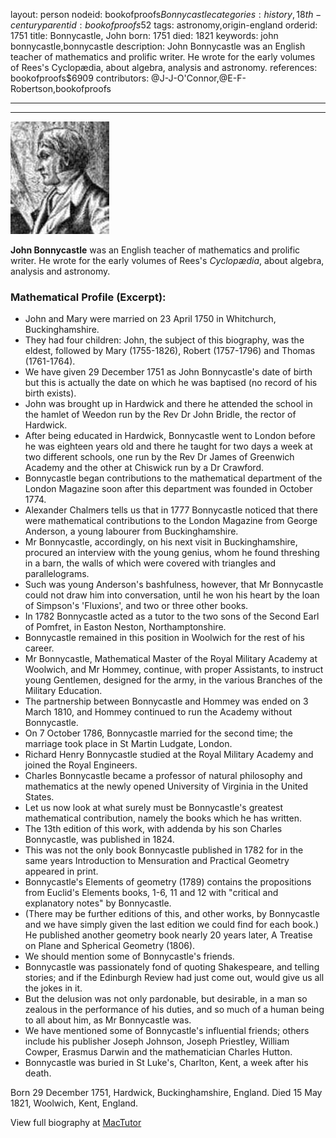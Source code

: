 layout: person
nodeid: bookofproofs$Bonnycastle
categories: history,18th-century
parentid: bookofproofs$52
tags: astronomy,origin-england
orderid: 1751
title: Bonnycastle, John
born: 1751
died: 1821
keywords: john bonnycastle,bonnycastle
description: John Bonnycastle was an English teacher of mathematics and prolific writer. He wrote for the early volumes of Rees's Cyclopædia, about algebra, analysis and astronomy.
references: bookofproofs$6909
contributors: @J-J-O'Connor,@E-F-Robertson,bookofproofs

---



---

![Bonnycastle.jpg](https://github.com/bookofproofs/bookofproofs.github.io/blob/main/_sources/_assets/images/portraits/Bonnycastle.jpg?raw=true)

**John Bonnycastle** was an English teacher of mathematics and prolific writer. He wrote for the early volumes of Rees's _Cyclopædia_, about algebra, analysis and astronomy.

### Mathematical Profile (Excerpt):
* John and Mary were married on 23 April 1750 in Whitchurch, Buckinghamshire.
* They had four children: John, the subject of this biography, was the eldest, followed by Mary (1755-1826), Robert (1757-1796) and Thomas (1761-1764).
* We have given 29 December 1751 as John Bonnycastle's date of birth but this is actually the date on which he was baptised (no record of his birth exists).
* John was brought up in Hardwick and there he attended the school in the hamlet of Weedon run by the Rev Dr John Bridle, the rector of Hardwick.
* After being educated in Hardwick, Bonnycastle went to London before he was eighteen years old and there he taught for two days a week at two different schools, one run by the Rev Dr James of Greenwich Academy and the other at Chiswick run by a Dr Crawford.
* Bonnycastle began contributions to the mathematical department of the London Magazine soon after this department was founded in October 1774.
* Alexander Chalmers tells us that in 1777 Bonnycastle noticed that there were mathematical contributions to the London Magazine from George Anderson, a young labourer from Buckinghamshire.
* Mr Bonnycastle, accordingly, on his next visit in Buckinghamshire, procured an interview with the young genius, whom he found threshing in a barn, the walls of which were covered with triangles and parallelograms.
* Such was young Anderson's bashfulness, however, that Mr Bonnycastle could not draw him into conversation, until he won his heart by the loan of Simpson's 'Fluxions', and two or three other books.
* In 1782 Bonnycastle acted as a tutor to the two sons of the Second Earl of Pomfret, in Easton Neston, Northamptonshire.
* Bonnycastle remained in this position in Woolwich for the rest of his career.
* Mr Bonnycastle, Mathematical Master of the Royal Military Academy at Woolwich, and Mr Hommey, continue, with proper Assistants, to instruct young Gentlemen, designed for the army, in the various Branches of the Military Education.
* The partnership between Bonnycastle and Hommey was ended on 3 March 1810, and Hommey continued to run the Academy without Bonnycastle.
* On 7 October 1786, Bonnycastle married for the second time; the marriage took place in St Martin Ludgate, London.
* Richard Henry Bonnycastle studied at the Royal Military Academy and joined the Royal Engineers.
* Charles Bonnycastle became a professor of natural philosophy and mathematics at the newly opened University of Virginia in the United States.
* Let us now look at what surely must be Bonnycastle's greatest mathematical contribution, namely the books which he has written.
* The 13th  edition of this work, with addenda by his son Charles Bonnycastle, was published in 1824.
* This was not the only book Bonnycastle published in 1782 for in the same years Introduction to Mensuration and Practical Geometry appeared in print.
* Bonnycastle's Elements of geometry (1789) contains the propositions from Euclid's Elements books, 1-6, 11 and 12 with "critical and explanatory notes" by Bonnycastle.
* (There may be further editions of this, and other works, by Bonnycastle and we have simply given the last edition we could find for each book.) He published another geometry book nearly 20 years later, A Treatise on Plane and Spherical Geometry (1806).
* We should mention some of Bonnycastle's friends.
* Bonnycastle was passionately fond of quoting Shakespeare, and telling stories; and if the Edinburgh Review had just come out, would give us all the jokes in it.
* But the delusion was not only pardonable, but desirable, in a man so zealous in the performance of his duties, and so much of a human being to all about him, as Mr Bonnycastle was.
* We have mentioned some of Bonnycastle's influential friends; others include his publisher Joseph Johnson, Joseph Priestley, William Cowper, Erasmus Darwin and the mathematician Charles Hutton.
* Bonnycastle was buried in St Luke's, Charlton, Kent, a week after his death.

Born 29 December 1751, Hardwick, Buckinghamshire, England. Died 15 May 1821, Woolwich, Kent, England.

View full biography at [MacTutor](https://mathshistory.st-andrews.ac.uk/Biographies/Bonnycastle/)
